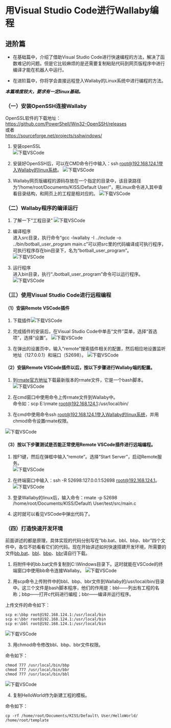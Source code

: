 # 用Visual Studio Code进行Wallaby编程  
## 进阶篇  

* 在基础篇中，介绍了借助Visual Studio Code进行快速编程的方法，解决了函数难记的问题。但是它比较麻烦的是还需要复制粘贴代码到网页版程序中进行编译才能在机器人中运行。

* 在进阶篇中，你将学会直接远程登入Wallaby的Linux系统中进行编程的方法。

***本篇难度较大，要求有一定linux基础。***

### （一）安装OpenSSH连接Wallaby 
OpenSSL软件的下载地址：  
https://github.com/PowerShell/Win32-OpenSSH/releases  
或者  
https://sourceforge.net/projects/sshwindows/  

1. 安装openSSL  
![下载VSCode](/img/17.png)  

2. 安装好OpenSSH后，可以在CMD命令行中输入：ssh root@192.168.124.1登入Wallaby的linux系统。
![下载VSCode](/img/18.png)  

3. Wallaby网页版编程的源码存放在一个指定的目录中，该目录路径为“/home/root/Documents/KISS/Default User/”，用Linux命令进入其中查看目录结构，和网页上的工程是相对应的。
![下载VSCode](/img/19.png)  


### （二）Wallaby程序的编译运行   
1. 了解一下“工程目录”
![下载VSCode](/img/20.png) 

2. 编译程序  
进入src目录，执行命令“gcc -lwallaby -I ../include -o ../bin/botball_user_program main.c”可以把src里的代码编译成可执行程序，可执行程序存在bin目录下，名为“botball_user_program”。  
![下载VSCode](/img/21.png) 

3. 运行程序  
进入bin目录，执行“./botball_user_program”命令可以运行程序。  
![下载VSCode](/img/22.png)  

### （三）使用Visual Studio Code进行远程编程  
#### （1）安装Remote VSCode插件  
1. 下载插件![下载VSCode](/img/23.png)  

2. 完成插件的安装后，在Visual Studio Code中单击“文件”菜单，选择“首选项”，选择“设置”。
![下载VSCode](/img/24.png)  

3. 在弹出的设置页中，输入“remote”搜索插件相关的配置，然后相应地设置监听地址（127.0.0.1）和端口（52698）。
![下载VSCode](/img/25.png)  


#### （2）安装Remote VSCode插件以后，按以下步骤进行Wallaby端的配置。
1. 到[rmate官方地址](https://github.com/aurora/rmate)下载最新版本的rmate文件，它是一个bash脚本。  
![下载VSCode](/img/26.png)  

2. 在cmd窗口中使用命令上传rmate文件到Wallaby中。  
命令如：scp E:\rmate root@192.168.124.1:/usr/local/bin/

3. 在cmd中使用命令ssh root@192.168.124.1登入Wallaby的linux系统，并用chmod命令设置rmate权限。

![下载VSCode](/img/27.png)  

#### （3）按以下步骤测试是否能正常使用Remote VSCode插件进行远端编程。
1. 按F1键，然后在弹框中输入“remote”。选择“Start Server”，启动Remote服务。  
![下载VSCode](/img/28.png)  

2. 在终端窗口中输入：ssh -R 52698:127.0.0.1:52698 root@192.168.124.1。  
![下载VSCode](/img/29.png)  

3. 登录Wallaby的linux后，输入命令：rmate -p 52698 /home/root/Documents/KISS/Default\ User/test/src/main.c

4. 这时就可以看见VSCode中弹出代码了。

### （四）打造快速开发环境  

前面讲述的都是原理，具体实现的代码分别写在“bb.bat、bbl、bbp、bbr”四个文件中，各位不妨看看它们的代码。现在开始讲述如何快速搭建开发环境，所需要的文件[bb.bat](/src/bb.bat)、[bbl](/src/bbl)、[bbp](/src/bbp)、[bbr](/src/bbr)请自行下载。

1. 将附件中的bb.bat文件复制到C:\Windows目录下。这时就能在VSCode的终端窗口中使用bb命令连接Wallaby。
![下载VSCode](/img/30.png)  

2. 用scp命令上传附件中的bbl、bbp、bbr文件到Wallaby的/usr/local/bin/目录中。这三个文件是bash脚本程序，他们的作用是：bbl——列出有工程的名称；bbp——打开c代码进行编程；bbr——编译并运行程序。  

上传文件的命令如下：  
```
scp e:\bbp root@192.168.124.1:/usr/local/bin  
scp e:\bbr root@192.168.124.1:/usr/local/bin  
scp e:\bbl root@192.168.124.1:/usr/local/bin  
```
![下载VSCode](/img/31.png)  


3. 用chmod命令修改bbl、bbp、bbr文件权限。  

命令如下：  
```
chmod 777 /usr/local/bin/bbp
chmod 777 /usr/local/bin/bbr
chmod 777 /usr/local/bin/bbl
```
![下载VSCode](/img/32.png)  

4. 复制HelloWorld作为新建工程的模板。  

命令如下：  
```
cp -rf /home/root/Documents/KISS/Default\ User/HelloWorld/ /home/root/template
```
